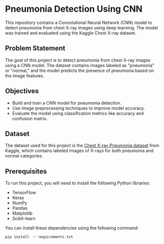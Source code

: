 # Pneumonia Detection Using CNN 

This repository contains a Convolutional Neural Network (CNN) model to detect pneumonia from chest X-ray images using deep learning. The model was trained and evaluated using the Kaggle Chest X-ray dataset.

## Problem Statement
The goal of this project is to detect pneumonia from chest X-ray images using a CNN model. The dataset contains images labeled as "pneumonia" or "normal," and the model predicts the presence of pneumonia based on the image features.

## Objectives
- Build and train a CNN model for pneumonia detection.
- Use image preprocessing techniques to improve model accuracy.
- Evaluate the model using classification metrics like accuracy and confusion matrix.

## Dataset
The dataset used for this project is the [Chest X-ray Pneumonia dataset](https://www.kaggle.com/datasets/paultimothymooney/chest-xray-pneumonia) from Kaggle, which contains labeled images of X-rays for both pneumonia and normal categories.

## Prerequisites
To run this project, you will need to install the following Python libraries:
- TensorFlow
- Keras
- NumPy
- Pandas
- Matplotlib
- Scikit-learn

You can install these dependencies using the following command:
```bash
pip install -r requirements.txt

